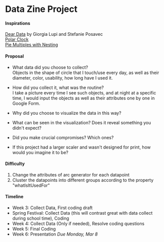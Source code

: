 # Data Zine Project

#### Inspirations
[Dear Data](https://docs.google.com/spreadsheets/d/1PTTTbewj2zsqgztBhNZKB2ipunpI7jiok2tmm_kfhXE/edit#gid=0) by Giorgia Lupi and Stefanie Posavec<br/>
[Polar Clock](http://bl.ocks.org/mbostock/1096355)<br/>
[Pie Multiples with Nesting](http://bl.ocks.org/mbostock/1305337)<br/>


#### Proposal
- What data did you choose to collect?<br/>
  Objects in the shape of circle that I touch/use every day, as well as their diameter, color, usability, how long have I used it.

- How did you collect it, what was the routine?<br/>
  I take a picture every time I see such objects, and at night at a specific time, I would input the objects as well as their attributes one by one in Google Form.

- Why did you choose to visualize the data in this way?
- What can be seen in the visualization? Does it reveal something you didn't expect?
- Did you make crucial compromises? Which ones?
- If this project had a larger scaler and wasn't designed for print, how would you imagine it to be?

#### Difficulty
1. Change the attributes of arc generator for each datapoint
1. Cluster the datapoints into different groups according to the property "whatIsItUsedFor"

#### Timeline
- Week 3: Collect Data, First coding draft
- Spring Festival: Collect Data (this will contrast great with data collect during school time), Coding
- Week 4: Collect Data (Only if needed), Resolve coding questions
- Week 5: Final Coding
- Week 6: Presentation
*Due Monday, Mar 8*

